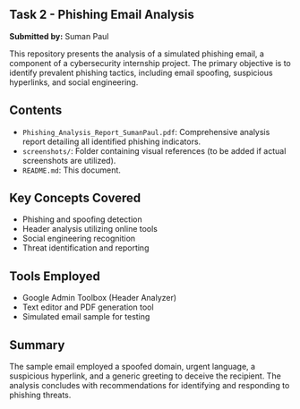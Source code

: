 ## Task 2 -  Phishing Email Analysis

**Submitted by:** Suman Paul

This repository presents the analysis of a simulated phishing email, a component of a cybersecurity internship project. The primary objective is to identify prevalent phishing tactics, including email spoofing, suspicious hyperlinks, and social engineering.


## Contents

- `Phishing_Analysis_Report_SumanPaul.pdf`: Comprehensive analysis report detailing all identified phishing indicators.
- `screenshots/`: Folder containing visual references (to be added if actual screenshots are utilized).
- `README.md`: This document.


## Key Concepts Covered

- Phishing and spoofing detection
- Header analysis utilizing online tools
- Social engineering recognition
- Threat identification and reporting


## Tools Employed

- Google Admin Toolbox (Header Analyzer)
- Text editor and PDF generation tool
- Simulated email sample for testing


## Summary

The sample email employed a spoofed domain, urgent language, a suspicious hyperlink, and a generic greeting to deceive the recipient. The analysis concludes with recommendations for identifying and responding to phishing threats.
